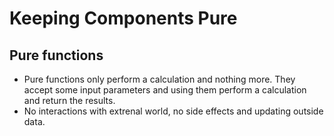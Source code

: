 # Keeping Components Pure


## Pure functions

- Pure functions only perform a calculation and nothing more. They accept some input parameters and using them perform a calculation and return the results.
- No interactions with extrenal world, no side effects and updating outside data.

